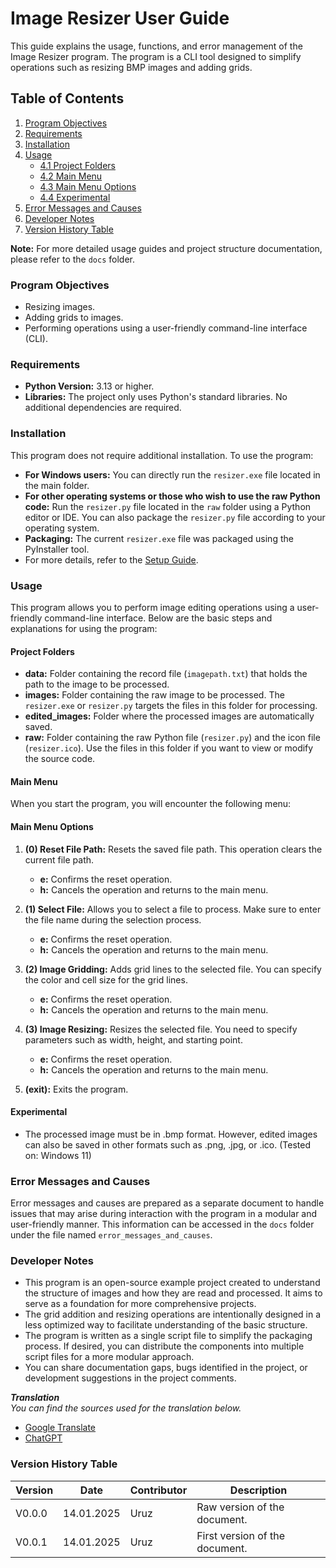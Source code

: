 # Image Resizer User Guide

This guide explains the usage, functions, and error management of the Image Resizer program. The program is a CLI tool designed to simplify operations such as resizing BMP images and adding grids.

## Table of Contents
1. [Program Objectives](#program-objectives)
2. [Requirements](#requirements)
3. [Installation](#installation)
4. [Usage](#usage)
   - [4.1 Project Folders](#project-folders)
   - [4.2 Main Menu](#main-menu)
   - [4.3 Main Menu Options](#main-menu-options)
   - [4.4 Experimental](#experimental)
5. [Error Messages and Causes](#error-messages-and-causes)
6. [Developer Notes](#developer-notes)
7. [Version History Table](#version-history-table)

**Note:** For more detailed usage guides and project structure documentation, please refer to the `docs` folder.

### Program Objectives
- Resizing images.
- Adding grids to images.
- Performing operations using a user-friendly command-line interface (CLI).

### Requirements
- **Python Version:** 3.13 or higher.
- **Libraries:** The project only uses Python's standard libraries. No additional dependencies are required.

### Installation
This program does not require additional installation. To use the program:
- **For Windows users:** You can directly run the `resizer.exe` file located in the main folder.
- **For other operating systems or those who wish to use the raw Python code:** Run the `resizer.py` file located in the `raw` folder using a Python editor or IDE. You can also package the `resizer.py` file according to your operating system.
- **Packaging:** The current `resizer.exe` file was packaged using the PyInstaller tool.
- For more details, refer to the [Setup Guide](SetupGuide.md).

### Usage
This program allows you to perform image editing operations using a user-friendly command-line interface. Below are the basic steps and explanations for using the program:

#### Project Folders
- **data:** Folder containing the record file (`imagepath.txt`) that holds the path to the image to be processed.
- **images:** Folder containing the raw image to be processed. The `resizer.exe` or `resizer.py` targets the files in this folder for processing.
- **edited_images:** Folder where the processed images are automatically saved.
- **raw:** Folder containing the raw Python file (`resizer.py`) and the icon file (`resizer.ico`). Use the files in this folder if you want to view or modify the source code.

#### Main Menu
When you start the program, you will encounter the following menu:

#### Main Menu Options
1. **(0) Reset File Path:**
   Resets the saved file path. This operation clears the current file path.
   - **e:** Confirms the reset operation.
   - **h:** Cancels the operation and returns to the main menu.

2. **(1) Select File:**
   Allows you to select a file to process. Make sure to enter the file name during the selection process.
   - **e:** Confirms the reset operation.
   - **h:** Cancels the operation and returns to the main menu.

3. **(2) Image Gridding:**
   Adds grid lines to the selected file. You can specify the color and cell size for the grid lines.
   - **e:** Confirms the reset operation.
   - **h:** Cancels the operation and returns to the main menu.

4. **(3) Image Resizing:**
   Resizes the selected file. You need to specify parameters such as width, height, and starting point.
   - **e:** Confirms the reset operation.
   - **h:** Cancels the operation and returns to the main menu.

5. **(exit):**
   Exits the program.

#### Experimental
- The processed image must be in .bmp format. However, edited images can also be saved in other formats such as .png, .jpg, or .ico. (Tested on: Windows 11)

### Error Messages and Causes
Error messages and causes are prepared as a separate document to handle issues that may arise during interaction with the program in a modular and user-friendly manner. This information can be accessed in the `docs` folder under the file named `error_messages_and_causes`.

### Developer Notes
- This program is an open-source example project created to understand the structure of images and how they are read and processed. It aims to serve as a foundation for more comprehensive projects.
- The grid addition and resizing operations are intentionally designed in a less optimized way to facilitate understanding of the basic structure.
- The program is written as a single script file to simplify the packaging process. If desired, you can distribute the components into multiple script files for a more modular approach.
- You can share documentation gaps, bugs identified in the project, or development suggestions in the project comments.

***Translation***
\
*You can find the sources used for the translation below.*
* [Google Translate](https://translate.google.com/?hl=tr&sl=tr&tl=la&op=translate)
* [ChatGPT](https://chatgpt.com/)

### Version History Table
| Version   | Date          | Contributor   | Description       |
|-----------|---------------|---------------|-------------------|
| V0.0.0    | 14.01.2025    | Uruz          | Raw version of the document. |
| V0.0.1    | 14.01.2025    | Uruz          | First version of the document. |
